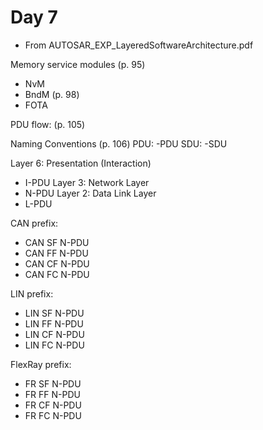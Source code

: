 # Day 7

* From AUTOSAR\_EXP\_LayeredSoftwareArchitecture.pdf

Memory service modules (p. 95)
* NvM
* BndM (p. 98)
* FOTA

PDU flow: (p. 105)

Naming Conventions (p. 106)
PDU: <bus prefix><layer prefix>-PDU
SDU: <bus prefix><layer prefix>-SDU

Layer 6: Presentation (Interaction)
* I-PDU
Layer 3: Network Layer
* N-PDU
Layer 2: Data Link Layer
* L-PDU

CAN prefix:
* CAN SF N-PDU
* CAN FF N-PDU
* CAN CF N-PDU
* CAN FC N-PDU

LIN prefix:
* LIN SF N-PDU
* LIN FF N-PDU
* LIN CF N-PDU
* LIN FC N-PDU

FlexRay prefix:
* FR SF N-PDU
* FR FF N-PDU
* FR CF N-PDU
* FR FC N-PDU
